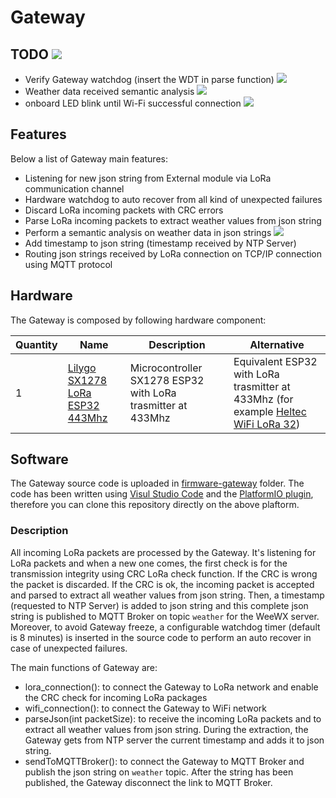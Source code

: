 # Gateway

## TODO ![](https://img.shields.io/badge/status-todo-red)

- Verify Gateway watchdog (insert the WDT in parse function) ![](https://img.shields.io/badge/status-todo-red)
- Weather data received semantic analysis ![](https://img.shields.io/badge/status-todo-red)
- onboard LED blink until Wi-Fi successful connection ![](https://img.shields.io/badge/status-todo-red)

## Features
Below a list of Gateway main features:
- Listening for new json string from External module via LoRa communication channel
- Hardware watchdog to auto recover from all kind of unexpected failures
- Discard LoRa incoming packets with CRC errors
- Parse LoRa incoming packets to extract weather values from json string 
- Perform a semantic analysis on weather data in json strings ![](https://img.shields.io/badge/status-todo-red)
- Add timestamp to json string (timestamp received by NTP Server)
- Routing json strings received by LoRa connection on TCP/IP connection using MQTT protocol

## Hardware
The Gateway is composed by following hardware component:

|Quantity|Name|Description|Alternative|
|--|--|--|--|
|1|[Lilygo SX1278 LoRa ESP32 443Mhz](http://www.lilygo.cn/prod_view.aspx?TypeId=50003&Id=1133&FId=t3:50003:3)|Microcontroller SX1278 ESP32 with LoRa trasmitter at 433Mhz|Equivalent ESP32 with LoRa trasmitter at 433Mhz (for example  [Heltec WiFi LoRa 32](https://heltec.org/project/wifi-lora-32/))|

## Software
The Gateway source code is uploaded in [firmware-gateway](https://github.com/pasgabriele/lora-weather-station/tree/main/Gateway/firmware-gateway) folder.
The code has been written using [Visul Studio Code](https://code.visualstudio.com/) and the [PlatformIO plugin](https://platformio.org/), therefore you can clone this repository directly on the above plaftorm.

### Description

All incoming LoRa packets are processed by the Gateway. It's listening for LoRa packets and when a new one comes, the first check is for the transmission integrity using CRC LoRa check function. If the CRC is wrong the packet is discarded. If the CRC is ok, the incoming packet is accepted and parsed to extract all weather values from json string. Then, a timestamp (requested to NTP Server) is added to json string and this complete json string is published to MQTT Broker on topic `weather` for the WeeWX server. Moreover, to avoid Gateway freeze, a configurable watchdog timer (default is 8 minutes) is inserted in the source code to perform an auto recover in case of unexpected failures.

The main functions of Gateway are:
- lora_connection(): to connect the Gateway to LoRa network and enable the CRC check for incoming LoRa packages
- wifi_connection(): to connect the Gateway to WiFi network
- parseJson(int packetSize): to receive the incoming LoRa packets and to extract all weather values from json string. During the extraction, the Gateway gets from NTP server the current timestamp and adds it to json string.
- sendToMQTTBroker(): to connect the Gateway to MQTT Broker and publish the json string on `weather` topic. After the string has been published, the Gateway disconnect the link to MQTT Broker.


